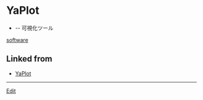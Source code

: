 # YaPlot


* [](https://github.com[vitroid](vitroid.md)[YaPlot](YaPlot.md)) -- 可視化ツール

[software](software.md)



## Linked from

* [YaPlot](YaPlot.md)


----
[Edit](https://github.com/vitroid/vitroid.github.io/edit/master/MD/YaPlot.md)
